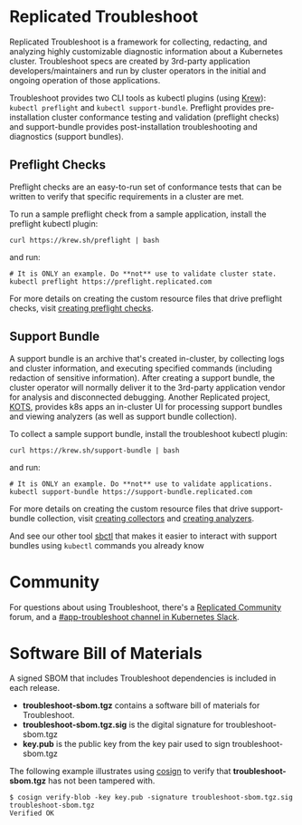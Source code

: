 # Replicated Troubleshoot

Replicated Troubleshoot is a framework for collecting, redacting, and analyzing highly customizable diagnostic information about a Kubernetes cluster. Troubleshoot specs are created by 3rd-party application developers/maintainers and run by cluster operators in the initial and ongoing operation of those applications.

Troubleshoot provides two CLI tools as kubectl plugins (using [Krew](https://krew.dev)): `kubectl preflight` and `kubectl support-bundle`. Preflight provides pre-installation cluster conformance testing and validation (preflight checks) and support-bundle provides post-installation troubleshooting and diagnostics (support bundles).

## Preflight Checks
Preflight checks are an easy-to-run set of conformance tests that can be written to verify that specific requirements in a cluster are met.

To run a sample preflight check from a sample application, install the preflight kubectl plugin:

```
curl https://krew.sh/preflight | bash
```
 and run:
 
```
# It is ONLY an example. Do **not** use to validate cluster state.
kubectl preflight https://preflight.replicated.com
```

For more details on creating the custom resource files that drive preflight checks, visit [creating preflight checks](https://troubleshoot.sh/docs/preflight/introduction/).


## Support Bundle
A support bundle is an archive that's created in-cluster, by collecting logs and cluster information, and executing specified commands (including redaction of sensitive information). After creating a support bundle, the cluster operator will normally deliver it to the 3rd-party application vendor for analysis and disconnected debugging. Another Replicated project, [KOTS](https://github.com/replicatedhq/kots), provides k8s apps an in-cluster UI for processing support bundles and viewing analyzers (as well as support bundle collection).

To collect a sample support bundle, install the troubleshoot kubectl plugin:

```
curl https://krew.sh/support-bundle | bash
```
 and run:
 
```
# It is ONLY an example. Do **not** use to validate applications.
kubectl support-bundle https://support-bundle.replicated.com
```

For more details on creating the custom resource files that drive support-bundle collection, visit [creating collectors](https://troubleshoot.sh/docs/collect/) and [creating analyzers](https://troubleshoot.sh/docs/analyze/).

And see our other tool [sbctl](https://github.com/replicatedhq/sbctl) that makes it easier to interact with support bundles using `kubectl` commands you already know

# Community

For questions about using Troubleshoot, there's a [Replicated Community](https://help.replicated.com/community) forum, and a [#app-troubleshoot channel in Kubernetes Slack](https://kubernetes.slack.com/channels/app-troubleshoot).

# Software Bill of Materials 
A signed SBOM  that includes Troubleshoot dependencies is included in each release. 
- **troubleshoot-sbom.tgz** contains a software bill of materials for Troubleshoot. 
- **troubleshoot-sbom.tgz.sig** is the digital signature for troubleshoot-sbom.tgz
- **key.pub** is the public key from the key pair used to sign troubleshoot-sbom.tgz

The following example illustrates using [cosign](https://github.com/sigstore/cosign) to verify that **troubleshoot-sbom.tgz** has
not been tampered with.
```
$ cosign verify-blob -key key.pub -signature troubleshoot-sbom.tgz.sig troubleshoot-sbom.tgz
Verified OK
```
